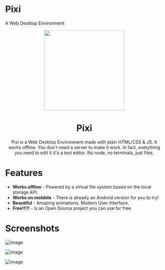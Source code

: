 # Pixi
A Web Desktop Environment

<p align="center">
  <a href="#"><img src="https://ibb.co/4dY9czD" width="256"></a>
</p>

<div align="center">
  <h1>Pixi</h1>

Pixi is a Web Desktop Environment made with plain HTML/CSS & JS. It works offline. You don't need a server to make it work. In fact, evetything you need to edit it it's a text editor. No node, no terminals, just files.

</div>

# Features

- **Works offline** - Powered by a virtual file system based on the local storage API.
- **Works on mobbile** - There is already an Android version for you to try!
- **Beautiful** - Amazing animations. Modern User Interface.
- **Free!!!!!** - Is an Open Source project you can use for free.

# Screenshots

![image](https://ibb.co/z5BnFWp)

![image](https://ibb.co/v1nd52P)

![image](https://ibb.co/3p0bxdW)
